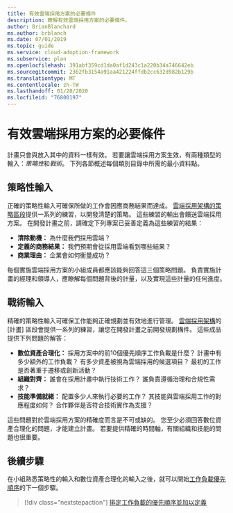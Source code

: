 ```yaml
---
title: 有效雲端採用方案的必要條件
description: 瞭解有效雲端採用方案的必要條件。
author: BrianBlanchard
ms.author: brblanch
ms.date: 07/01/2019
ms.topic: guide
ms.service: cloud-adoption-framework
ms.subservice: plan
ms.openlocfilehash: 391abf359cd1da0af1d243c1a220b34a746642eb
ms.sourcegitcommit: 2362fb3154a91aa421224ffdb2cc632d982b129b
ms.translationtype: MT
ms.contentlocale: zh-TW
ms.lasthandoff: 01/28/2020
ms.locfileid: "76800197"
---
```

# <a name="prerequisites-for-an-effective-cloud-adoption-plan"></a>有效雲端採用方案的必要條件

計畫只會與放入其中的資料一樣有效。 若要讓雲端採用方案生效，有兩種類型的輸入：*策略性*和*戰術*。 下列各節概述每個類別目錄中所需的最小資料點。

## <a name="strategic-inputs"></a>策略性輸入

正確的策略性輸入可確保所做的工作會因應商務結果而達成。 [雲端採用架構的策略區段](../strategy/index.md)提供一系列的練習，以開發清楚的策略。 這些練習的輸出會饋送雲端採用方案。 在開發計畫之前，請確定下列專案已妥善定義為這些練習的結果：

- **清除動機：** 為什麼我們採用雲端？
- **定義的商務結果：** 我們預期會從採用雲端看到哪些結果？
- **商業理由：** 企業會如何衡量成功？

每個實施雲端採用方案的小組成員都應該能夠回答這三個策略問題。 負責實施計畫的經理和領導人，應瞭解每個問題背後的計量，以及實現這些計量的任何進度。

## <a name="tactical-inputs"></a>戰術輸入

精確的策略性輸入可確保工作能夠正確規劃並有效地進行管理。 [雲端採用架構](./index.md)的 [計畫] 區段會提供一系列的練習，讓您在開發計畫之前開發規劃構件。 這些成品提供下列問題的解答：

- **數位資產合理化：** 採用方案中的前10個優先順序工作負載是什麼？ 計畫中有多少額外的工作負載？ 有多少資產被視為雲端採用的候選項目？ 最初的工作是否著重于遷移或創新活動？
- **組織對齊：** 誰會在採用計畫中執行技術工作？ 誰負責遵循治理和合規性需求？
- **技能準備就緒：** 配置多少人來執行必要的工作？ 其技能與雲端採用工作的對應程度如何？ 合作夥伴是否符合技術實作為支援？

這些問題對於雲端採用方案的精確度而言是不可或缺的。 您至少必須回答數位資產合理化的問題，才能建立計畫。 若要提供精確的時間軸，有關組織和技能的問題也很重要。

## <a name="next-steps"></a>後續步驟

在小組熟悉策略性的輸入和數位資產合理化的輸入之後，就可以開始[工作負載優先順序](./workloads.md)的下一個步驟。

> [!div class="nextstepaction"]
> [排定工作負載的優先順序並加以定義](./workloads.md)
